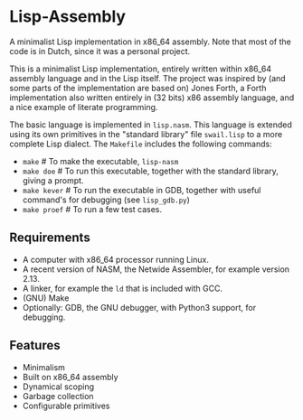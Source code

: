 # Lisp-Assembly
A minimalist Lisp implementation in x86_64 assembly.
Note that most of the code is in Dutch, since it was a personal project.

This is a minimalist Lisp implementation, entirely written within x86_64 assembly language and in the Lisp itself.
The project was inspired by (and some parts of the implementation are based on) Jones Forth, a Forth implementation also written entirely in (32 bits) x86 assembly language,
and a nice example of literate programming.

The basic language is implemented in `lisp.nasm`. This language is extended using its own primitives in the "standard library" file `swail.lisp` to a more complete Lisp dialect. The `Makefile` includes the following commands:

 - `make` # To make the executable, `lisp-nasm`
 - `make doe` # To run this executable, together with the standard library, giving a prompt.
 - `make kever` # To run the executable in GDB, together with useful command's for debugging (see `lisp_gdb.py`)
 - `make proef` # To run a few test cases.

Requirements
------------

 - A computer with x86_64 processor running Linux.
 - A recent version of NASM, the Netwide Assembler, for example version 2.13.
 - A linker, for example the `ld` that is included with GCC.
 - (GNU) Make
 - Optionally: GDB, the GNU debugger, with Python3 support, for debugging.

Features
--------

 - Minimalism
 - Built on x86_64 assembly
 - Dynamical scoping
 - Garbage collection
 - Configurable primitives
